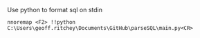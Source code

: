 
Use python to format sql on stdin

```vim can format SQL with this line in .vimrc
nnoremap <F2> !!python C:\Users\geoff.ritchey\Documents\GitHub\parseSQL\main.py<CR>
```
